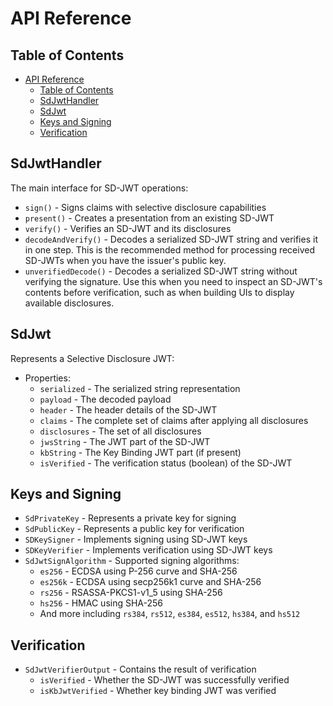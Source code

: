 # API Reference

## Table of Contents

- [API Reference](#api-reference)
  - [Table of Contents](#table-of-contents)
  - [SdJwtHandler](#sdjwthandler)
  - [SdJwt](#sdjwt)
  - [Keys and Signing](#keys-and-signing)
  - [Verification](#verification)

## SdJwtHandler

The main interface for SD-JWT operations:

- `sign()` - Signs claims with selective disclosure capabilities
- `present()` - Creates a presentation from an existing SD-JWT
- `verify()` - Verifies an SD-JWT and its disclosures
- `decodeAndVerify()` - Decodes a serialized SD-JWT string and verifies it in one step. This is the recommended method for processing received SD-JWTs when you have the issuer's public key.
- `unverifiedDecode()` - Decodes a serialized SD-JWT string without verifying the signature. Use this when you need to inspect an SD-JWT's contents before verification, such as when building UIs to display available disclosures.

## SdJwt

Represents a Selective Disclosure JWT:

- Properties:
  - `serialized` - The serialized string representation
  - `payload` - The decoded payload
  - `header` - The header details of the SD-JWT
  - `claims` - The complete set of claims after applying all disclosures
  - `disclosures` - The set of all disclosures
  - `jwsString` - The JWT part of the SD-JWT
  - `kbString` - The Key Binding JWT part (if present)
  - `isVerified` - The verification status (boolean) of the SD-JWT

## Keys and Signing

- `SdPrivateKey` - Represents a private key for signing
- `SdPublicKey` - Represents a public key for verification
- `SDKeySigner` - Implements signing using SD-JWT keys
- `SDKeyVerifier` - Implements verification using SD-JWT keys
- `SdJwtSignAlgorithm` - Supported signing algorithms:
  - `es256` - ECDSA using P-256 curve and SHA-256
  - `es256k` - ECDSA using secp256k1 curve and SHA-256
  - `rs256` - RSASSA-PKCS1-v1_5 using SHA-256
  - `hs256` - HMAC using SHA-256
  - And more including `rs384`, `rs512`, `es384`, `es512`, `hs384`, and `hs512`

## Verification

- `SdJwtVerifierOutput` - Contains the result of verification
  - `isVerified` - Whether the SD-JWT was successfully verified
  - `isKbJwtVerified` - Whether key binding JWT was verified